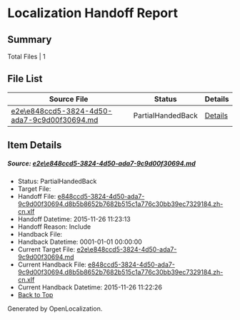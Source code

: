 # <a name='report-top'></a> Localization Handoff Report

## Summary
 Total Files | 1

## File List
 Source File | Status | Details 
 ----------- | ------ | ------- 
 [e2e\e848ccd5-3824-4d50-ada7-9c9d00f30694.md](https://github.com/OpenLocalizationTest/oltest/blob/99d759d1b09e9284abc4357f67efd6c45195a252/e2e/e848ccd5-3824-4d50-ada7-9c9d00f30694.md) | PartialHandedBack | [Details](#0afe06e7ba38235838c124a7872fe04bda98ce472)

## Item Details
##### <a name='0afe06e7ba38235838c124a7872fe04bda98ce472'></a> Source: [e2e\e848ccd5-3824-4d50-ada7-9c9d00f30694.md](https://github.com/OpenLocalizationTest/oltest/blob/99d759d1b09e9284abc4357f67efd6c45195a252/e2e/e848ccd5-3824-4d50-ada7-9c9d00f30694.md)
* Status: PartialHandedBack
* Target File: 
* Handoff File: [e848ccd5-3824-4d50-ada7-9c9d00f30694.d8b5b8652b7682b515c1a776c30bb39ec7329184.zh-cn.xlf](https://github.com/OpenLocalizationTestOrg/olhandoff/blob/3fc8cc852bc2fa3eef7c4bd6c28070689a11a251/ol-handoff/OpenLocalizationTestOrg/oltest.zh-cn/yanz/e848ccd5-3824-4d50-ada7-9c9d00f30694.d8b5b8652b7682b515c1a776c30bb39ec7329184.zh-cn.xlf)
* Handoff Datetime: 2015-11-26 11:23:13
* Handoff Reason: Include
* Handback File: 
* Handback Datetime: 0001-01-01 00:00:00
* Current Target File: [e2e\e848ccd5-3824-4d50-ada7-9c9d00f30694.md](https://github.com/OpenLocalizationTestOrg/oltest.zh-cn/blob/01e026dfbdfbf938fa99648ba633cfaa5b68ad22/e2e/e848ccd5-3824-4d50-ada7-9c9d00f30694.md)
* Current Handback File: [e848ccd5-3824-4d50-ada7-9c9d00f30694.d8b5b8652b7682b515c1a776c30bb39ec7329184.zh-cn.xlf](https://github.com/OpenLocalizationTestOrg/olhandback/blob/f869a40ea780fb1dd1cdf1a14f8b36d0671d5680/ol-handback/OpenLocalizationTestOrg/oltest.zh-cn/yanz/e848ccd5-3824-4d50-ada7-9c9d00f30694.d8b5b8652b7682b515c1a776c30bb39ec7329184.zh-cn.xlf)
* Current Handback Datetime: 2015-11-26 11:22:26
* [Back to Top](#report-top)


Generated by OpenLocalization.
